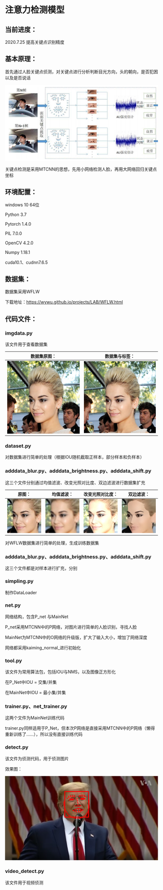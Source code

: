 # 注意力检测模型

## 当前进度：

2020.7.25 提高关键点识别精度

## 基本原理：

首先通过人脸关键点侦测，对关键点进行分析判断目光方向，头的朝向，是否犯困以及是否说话

![21](./img/21.jpg)

关键点检测是采用MTCNN的思想，先用小网络检测人脸，再用大网络回归关键点坐标

## 环境配置：

windows 10 64位

Python 3.7

Pytorch 1.4.0

PIL 7.0.0

OpenCV 4.2.0

Numpy 1.18.1

cuda10.1、cudnn7.6.5

## 数据集：

数据集采用WFLW

下载地址：https://wywu.github.io/projects/LAB/WFLW.html

## 代码文件：

### imgdata.py

该文件用于查看数据集

| 数据集原图：                                                 | 数据集与标签：                                               |
| ------------------------------------------------------------ | ------------------------------------------------------------ |
| <img src="./img/377.jpg" alt="51_Dresses_wearingdress_51_377" style="zoom:50%;" /> | <img src="./img/378.jpg" alt="`75TUXZ4[3ZKG_Z%O]JS6{M" style="zoom:50%;" /> |

### dataset.py

对数据集进行简单的处理（根据IOU随机截取正样本，部分样本和负样本）

### adddata_blur.py、adddata_brightness.py、adddata_shift.py

这三个文件分别通过均值滤波、改变光照对比度、双边滤波进行数据集扩充

| 原图：           | 均值滤波：        | 改变光照对比度：   | 双边滤波：         |
| ---------------- | ----------------- | ------------------ | ------------------ |
| ![](./img/0.jpg) | ![](./img/30.jpg) | ![2](./img/10.jpg) | ![0](./img/20.jpg) |

对WFLW数据集进行简单的处理，生成训练数据集

### adddata_blur.py、adddata_brightness.py、adddata_shift.py

这三个文件都是对样本进行扩充，分别

### simpling.py

制作DataLoader

### net.py

网络结构，包含P_net 与MainNet

P_net采用MTCNN中的P网络，对图片进行简单的人脸识别，寻找人脸

MainNet为MTCNN中的O网络的升级版，扩大了输入大小，增加了网络深度

网络都采用kaiming_normal_进行初始化

### tool.py

该文件为常用算法包，包括IOU与NMS，以及图像正方形化

在P_Net中IOU = 交集/并集

在MainNet中IOU = 最小集/并集

### trainer.py、net_trainer.py

这两个文件为MainNet训练代码

trainer.py同样适用于P_Net，但本次P网络是直接采用MTCNN中的P网络（懒得重新训练了……），所以没有直接训练代码

### detect.py

该文件为侦测代码，用于侦测图片

效果图：

![19](./img/19.jpg)

### video_detect.py

该文件用于视频侦测

